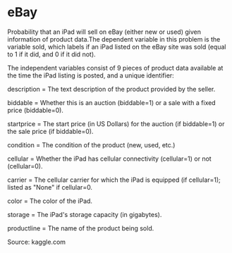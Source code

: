 # eBay
Probability that an iPad will sell on eBay (either new or used) given information of product data.The dependent variable in this problem is the variable sold, which labels if an iPad listed on the eBay site was sold (equal to 1 if it did, and 0 if it did not). 

The independent variables consist of 9 pieces of product data available at the time the iPad listing is posted, 
and a unique identifier:
  
description = The text description of the product provided by the seller.

biddable = Whether this is an auction (biddable=1) or a sale with a fixed price (biddable=0).

startprice = The start price (in US Dollars) for the auction (if biddable=1) or the sale price (if biddable=0).

condition = The condition of the product (new, used, etc.)

cellular = Whether the iPad has cellular connectivity (cellular=1) or not (cellular=0).

carrier = The cellular carrier for which the iPad is equipped (if cellular=1); listed as "None" if cellular=0.

color = The color of the iPad.

storage = The iPad's storage capacity (in gigabytes).

productline = The name of the product being sold.
 
Source: kaggle.com

